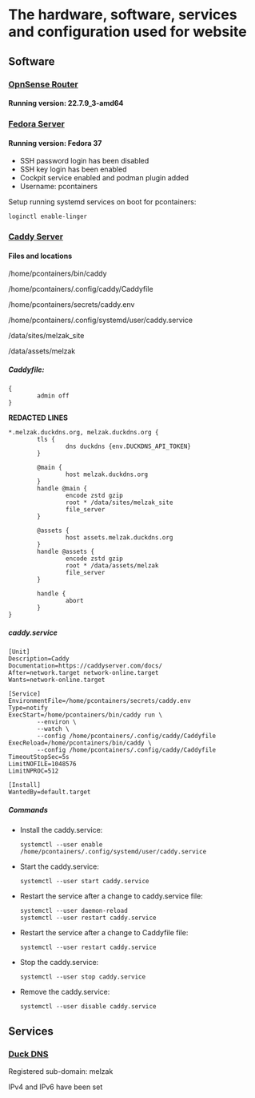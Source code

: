 # The hardware, software, services and configuration used for website

## Software

### [OpnSense Router](https://opnsense.org)

#### Running version: 22.7.9_3-amd64

### [Fedora Server](https://getfedora.org/en/server/)

#### Running version: Fedora 37

* SSH password login has been disabled
* SSH key login has been enabled
* Cockpit service enabled and podman plugin added
* Username: pcontainers

Setup running systemd services on boot for pcontainers:
```
loginctl enable-linger
```

### [Caddy Server](https://caddyserver.com)

#### Files and locations

/home/pcontainers/bin/caddy

/home/pcontainers/.config/caddy/Caddyfile

/home/pcontainers/secrets/caddy.env

/home/pcontainers/.config/systemd/user/caddy.service

/data/sites/melzak_site

/data/assets/melzak

##### Caddyfile:
```
{
        admin off
}
```
**REDACTED LINES**
```
*.melzak.duckdns.org, melzak.duckdns.org {
        tls {
                dns duckdns {env.DUCKDNS_API_TOKEN}
        }

        @main {
                host melzak.duckdns.org
        }
        handle @main {
                encode zstd gzip
                root * /data/sites/melzak_site
                file_server
        }

        @assets {
                host assets.melzak.duckdns.org
        }
        handle @assets {
                encode zstd gzip
                root * /data/assets/melzak
                file_server
        }

        handle {
                abort
        }
}
```

##### caddy.service
```
[Unit]
Description=Caddy
Documentation=https://caddyserver.com/docs/
After=network.target network-online.target
Wants=network-online.target

[Service]
EnvironmentFile=/home/pcontainers/secrets/caddy.env
Type=notify
ExecStart=/home/pcontainers/bin/caddy run \
        --environ \
        --watch \
        --config /home/pcontainers/.config/caddy/Caddyfile
ExecReload=/home/pcontainers/bin/caddy \
        --config /home/pcontainers/.config/caddy/Caddyfile
TimeoutStopSec=5s
LimitNOFILE=1048576
LimitNPROC=512

[Install]
WantedBy=default.target
```

##### Commands

* Install the caddy.service:

    `systemctl --user enable /home/pcontainers/.config/systemd/user/caddy.service`

* Start the caddy.service:

    `systemctl --user start caddy.service`

* Restart the service after a change to caddy.service file:

    ```
    systemctl --user daemon-reload
    systemctl --user restart caddy.service
    ```

* Restart the service after a change to Caddyfile file:

    `systemctl --user restart caddy.service`

* Stop the caddy.service:

    `systemctl --user stop caddy.service`

* Remove the caddy.service:

    `systemctl --user disable caddy.service`

## Services

### [Duck DNS](http://www.duckdns.org)

Registered sub-domain: melzak

IPv4 and IPv6 have been set
